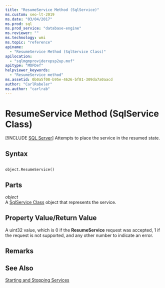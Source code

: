 ```yaml
---
title: "ResumeService Method (SqlService)"
ms.custom: seo-lt-2019
ms.date: "03/04/2017"
ms.prod: sql
ms.prod_service: "database-engine"
ms.reviewer: ""
ms.technology: wmi
ms.topic: "reference"
apiname: 
  - "ResumeService Method (SqlService Class)"
apilocation: 
  - "sqlmgmproviderxpsp2up.mof"
apitype: "MOFDef"
helpviewer_keywords: 
  - "ResumeService method"
ms.assetid: 0b0a5f08-b95e-4626-bf81-309da7a0aacd
author: "CarlRabeler"
ms.author: "carlrab"
---
```

# ResumeService Method (SqlService Class)
[!INCLUDE [SQL Server](../../../includes/applies-to-version/sqlserver.md)]
  Attempts to place the service in the resumed state.  
  
## Syntax  
  
```  
  
object.ResumeService()  
```  
  
## Parts  
 *object*  
 A [SqlService Class](../../../relational-databases/wmi-provider-configuration-classes/sqlservice-class/sqlservice-class.md) object that represents the service.  
  
## Property Value/Return Value  
 A uint32 value, which is 0 if the **ResumeService** request was accepted, 1 if the request is not supported, and any other number to indicate an error.  
  
## Remarks  
  
## See Also  
 [Starting and Stopping Services](https://technet.microsoft.com/library/ms174886\(v=sql.105\).aspx)  
  
  
